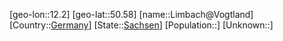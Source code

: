 ﻿---
location: [50.58,12.2]
type: City
tags:
- geo/City


SpocWebEntityId: 32016
isDeleted: false
confidential: public

---
[geo-lon::12.2]
[geo-lat::50.58]
[name::Limbach@Vogtland]
[Country::[Germany](geo/Continent/Europe/Germany.md)]
[State::[Sachsen](geo/Continent/Europe/Germany/Sachsen.md)]
[Population::]
[Unknown::]

